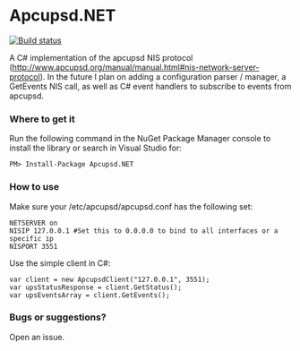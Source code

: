 # Apcupsd.NET
[![Build status](https://ci.appveyor.com/api/projects/status/9cf6tptxbnrdv7i1?svg=true)](https://ci.appveyor.com/project/patdaman45/apcupsd-net)

A C# implementation of the apcupsd NIS protocol (http://www.apcupsd.org/manual/manual.html#nis-network-server-protocol).  In the future I plan on adding a configuration parser / manager, a GetEvents NIS call, as well as C# event handlers to subscribe to events from apcupsd.

### Where to get it

Run the following command in the NuGet Package Manager console to install the library or search in Visual Studio for:

    PM> Install-Package Apcupsd.NET
    
### How to use
Make sure your /etc/apcupsd/apcupsd.conf has the following set:

    NETSERVER on
    NISIP 127.0.0.1 #Set this to 0.0.0.0 to bind to all interfaces or a specific ip
    NISPORT 3551

Use the simple client in C#:

    var client = new ApcupsdClient("127.0.0.1", 3551);
    var upsStatusResponse = client.GetStatus();
    var upsEventsArray = client.GetEvents();
    
    
    
### Bugs or suggestions?

Open an issue.


